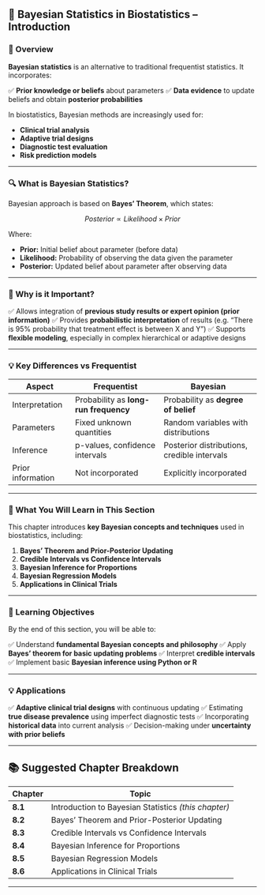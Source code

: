 ## **🧬 Bayesian Statistics in Biostatistics – Introduction**

### **📖 Overview**

**Bayesian statistics** is an alternative to traditional frequentist statistics. It incorporates:

✅ **Prior knowledge or beliefs** about parameters
✅ **Data evidence** to update beliefs and obtain **posterior probabilities**

In biostatistics, Bayesian methods are increasingly used for:

* **Clinical trial analysis**
* **Adaptive trial designs**
* **Diagnostic test evaluation**
* **Risk prediction models**

---

### **🔍 What is Bayesian Statistics?**

Bayesian approach is based on **Bayes’ Theorem**, which states:

$$
Posterior \propto Likelihood \times Prior
$$

Where:

* **Prior:** Initial belief about parameter (before data)
* **Likelihood:** Probability of observing the data given the parameter
* **Posterior:** Updated belief about parameter after observing data

---

### **📝 Why is it Important?**

✅ Allows integration of **previous study results or expert opinion (prior information)**
✅ Provides **probabilistic interpretation** of results (e.g. “There is 95% probability that treatment effect is between X and Y”)
✅ Supports **flexible modeling**, especially in complex hierarchical or adaptive designs

---

### **💡 Key Differences vs Frequentist**

| **Aspect**        | **Frequentist**                       | **Bayesian**                                |
| ----------------- | ------------------------------------- | ------------------------------------------- |
| Interpretation    | Probability as **long-run frequency** | Probability as **degree of belief**         |
| Parameters        | Fixed unknown quantities              | Random variables with distributions         |
| Inference         | p-values, confidence intervals        | Posterior distributions, credible intervals |
| Prior information | Not incorporated                      | Explicitly incorporated                     |

---

### **📑 What You Will Learn in This Section**

This chapter introduces **key Bayesian concepts and techniques** used in biostatistics, including:

1. **Bayes’ Theorem and Prior-Posterior Updating**
2. **Credible Intervals vs Confidence Intervals**
3. **Bayesian Inference for Proportions**
4. **Bayesian Regression Models**
5. **Applications in Clinical Trials**

---

### **🎯 Learning Objectives**

By the end of this section, you will be able to:

✅ Understand **fundamental Bayesian concepts and philosophy**
✅ Apply **Bayes’ theorem for basic updating problems**
✅ Interpret **credible intervals**
✅ Implement basic **Bayesian inference using Python or R**

---

### **💡 Applications**

✅ **Adaptive clinical trial designs** with continuous updating
✅ Estimating **true disease prevalence** using imperfect diagnostic tests
✅ Incorporating **historical data** into current analysis
✅ Decision-making under **uncertainty with prior beliefs**

---

## **📚 Suggested Chapter Breakdown**

| **Chapter** | **Topic**                                            |
| ----------- | ---------------------------------------------------- |
| **8.1**     | Introduction to Bayesian Statistics *(this chapter)* |
| **8.2**     | Bayes’ Theorem and Prior-Posterior Updating          |
| **8.3**     | Credible Intervals vs Confidence Intervals           |
| **8.4**     | Bayesian Inference for Proportions                   |
| **8.5**     | Bayesian Regression Models                           |
| **8.6**     | Applications in Clinical Trials                      |

---

